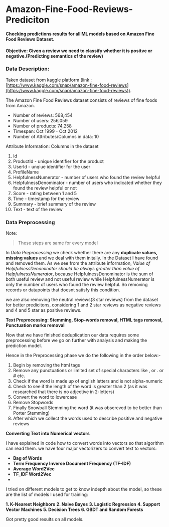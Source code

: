 # Amazon-Fine-Food-Reviews-Prediciton

**Checking predictions results for all ML models based on Amazon Fine Food Reviews Dataset.**

#### Objective: Given a review we need to classify whether it is positve or negative.(Predicting semantics of the review)

### Data Description:

Taken dataset from kaggle platform (link :[https://www.kaggle.com/snap/amazon-fine-food-reviews](https://www.kaggle.com/snap/amazon-fine-food-reviews)).

The Amazon Fine Food Reviews dataset consists of reviews of fine foods from Amazon.

-   Number of reviews: 568,454
-   Number of users: 256,059
-   Number of products: 74,258
-   Timespan: Oct 1999 - Oct 2012
-   Number of Attributes/Columns in data: 10

Attribute Information: Columns in the dataset

1.  Id
2.  ProductId - unique identifier for the product
3.  UserId - unqiue identifier for the user
4.  ProfileName
5.  HelpfulnessNumerator - number of users who found the review helpful
6.  HelpfulnessDenominator - number of users who indicated whether they found the review helpful or not
7.  Score - rating between 1 and 5
8.  Time - timestamp for the review
9.  Summary - brief summary of the review
10.  Text - text of the review

### Data Preprocessing

Note:

> These steps are same for every model

In  _Data Preprocessing_  we check whether there are any  **duplicate values, missing values**  and we deal with them initally. In the Dataset I have found and removed them. As we see from the attribute information,  _Value of HelpfulnessDenominator should be always greater than value of HelpfulnessNumerator_, because HelpfulnessDenominator is the sum of both useful review and not useful review while HelpfulnessNumerator is only the number of users who found the review helpful. So removing records or datapoints that doesnt satisfy this condition.

we are also removing the neutral reviews(3 star reviews) from the dataset for better predicitons, considering 1 and 2 star reviews as negative reviews and 4 and 5 star as positive reviews.

**Text Preprocessing: Stemming, Stop-words removal, HTML tags removal, Punctuation marks removal**

Now that we have finished deduplication our data requires some preprocessing before we go on further with analysis and making the prediction model.

Hence in the Preprocessing phase we do the following in the order below:-

1.  Begin by removing the html tags
2.  Remove any punctuations or limited set of special characters like , or . or # etc.
3.  Check if the word is made up of english letters and is not alpha-numeric
4.  Check to see if the length of the word is greater than 2 (as it was researched that there is no adjective in 2-letters)
5.  Convert the word to lowercase
6.  Remove Stopwords
7.  Finally Snowball Stemming the word (it was obsereved to be better than Porter Stemming)
8.  After which we collect the words used to describe positive and negative reviews

**Converting Text into Numerical vectors**

I have explained in code how to convert words into vectors so that algorithm can read them. we have four major vectorizers to convert text to vectors:

-   **Bag of Words**
-   **Term Frequency Inverse Document Frequency (TF-IDF)**
-   **Average Word2Vec**
-   **TF_IDF Word2Vec**
- 
I tried on different models to get to know indepth about the model, so these are the list of models I used for training:

**1. K-Nearest Neighbors**
**2. Naive Bayes**
**3. Logistic Regression**
**4. Support Vector Machines**
**5. Decision Trees**
**6. GBDT and Random Forests**

Got pretty good results on all models.
